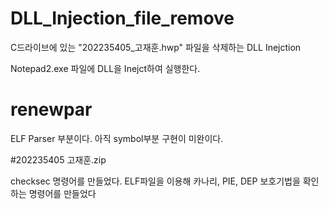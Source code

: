 # DLL_Injection_file_remove

C드라이브에 있는 "202235405_고재훈.hwp" 파일을 삭제하는 DLL Inejction

Notepad2.exe 파일에 DLL을 Inejct하여 실행한다.

# renewpar

ELF Parser 부분이다. 아직 symbol부분 구현이 미완이다.


#202235405 고재훈.zip

checksec 명령어를 만들었다. ELF파일을 이용해 카나리, PIE, DEP 보호기법을 확인하는 명령어를 만들었다
